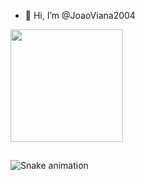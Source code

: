 - 👋 Hi, I’m @JoaoViana2004

<div>
<img height="180em" src="https://github-readme-stats.vercel.app/api/top-langs/?username=JoaoViana2004&layout=compact&langs_count=7&theme=dracula"/>
</div>

##

![Snake animation](https://github.com/JoaoViana2004/JoaoViana2004/blob/output/github-contribution-grid-snake.svg)
